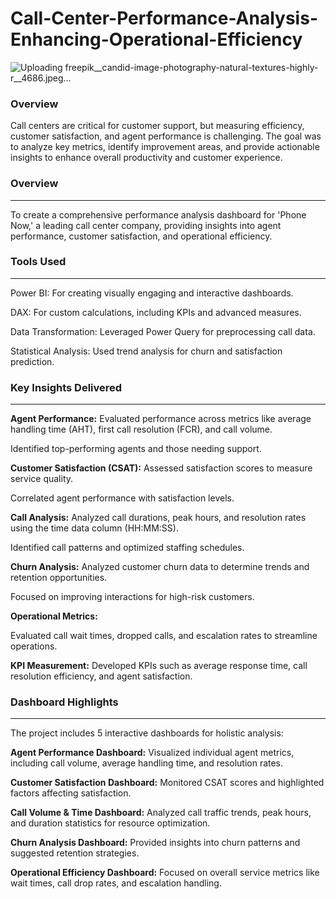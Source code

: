 # Call-Center-Performance-Analysis-Enhancing-Operational-Efficiency

![Uploading freepik__candid-image-photography-natural-textures-highly-r__4686.jpeg…]()



### Overview

Call centers are critical for customer support, but measuring efficiency, customer satisfaction, and agent performance is challenging. The goal was to analyze key metrics, identify improvement areas, and provide actionable insights to enhance overall productivity and customer experience.

### Overview

---

To create a comprehensive performance analysis dashboard for 'Phone Now,' a leading call center company, providing insights into agent performance, customer satisfaction, and operational efficiency.  
### Tools Used

---

Power BI: For creating visually engaging and interactive dashboards.

DAX: For custom calculations, including KPIs and advanced measures.

Data Transformation: Leveraged Power Query for preprocessing call data.

Statistical Analysis: Used trend analysis for churn and satisfaction prediction.


### Key Insights Delivered

---

**Agent Performance:**
Evaluated performance across metrics like average handling time (AHT), first call resolution (FCR), and call volume.

Identified top-performing agents and those needing support.

**Customer Satisfaction (CSAT):**
Assessed satisfaction scores to measure service quality.

Correlated agent performance with satisfaction levels.

**Call Analysis:**
Analyzed call durations, peak hours, and resolution rates using the time data column (HH:MM:SS).

Identified call patterns and optimized staffing schedules.

**Churn Analysis:**
Analyzed customer churn data to determine trends and retention opportunities.

Focused on improving interactions for high-risk customers.

**Operational Metrics:**

Evaluated call wait times, dropped calls, and escalation rates to streamline operations.

**KPI Measurement:**
Developed KPIs such as average response time, call resolution efficiency, and agent satisfaction.

### Dashboard Highlights

---

The project includes 5 interactive dashboards for holistic analysis:

**Agent Performance Dashboard:**
Visualized individual agent metrics, including call volume, average handling time, and resolution rates.

**Customer Satisfaction Dashboard:**
Monitored CSAT scores and highlighted factors affecting satisfaction.

**Call Volume & Time Dashboard:**
Analyzed call traffic trends, peak hours, and duration statistics for resource optimization.

**Churn Analysis Dashboard:**
Provided insights into churn patterns and suggested retention strategies.

**Operational Efficiency Dashboard:**
Focused on overall service metrics like wait times, call drop rates, and escalation handling.

